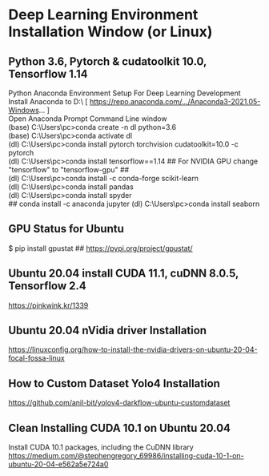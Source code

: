 # Deep Learning Environment Installation Window (or Linux)
## Python 3.6, Pytorch & cudatoolkit 10.0, Tensorflow 1.14  
Python Anaconda Environment Setup For Deep Learning Development <br/>
Install Anaconda to D:\ [ https://repo.anaconda.com/.../Anaconda3-2021.05-Windows... ] <br/>
Open Anaconda Prompt Command Line window <br/>
(base) C:\Users\pc>conda create -n dl python=3.6 <br/>
(base) C:\Users\pc>conda activate dl <br/>
(dl) C:\Users\pc>conda install pytorch torchvision cudatoolkit=10.0 -c pytorch <br/>
(dl) C:\Users\pc>conda install tensorflow==1.14 ## For NVIDIA GPU change "tensorflow" to "tensorflow-gpu" ## <br/>
(dl) C:\Users\pc>conda install -c conda-forge scikit-learn <br/>
(dl) C:\Users\pc>conda install pandas <br/>
(dl) C:\Users\pc>conda install spyder <br/> ## conda install -c anaconda jupyter
(dl) C:\Users\pc>conda install seaborn <br/>
## GPU Status for Ubuntu
$ pip install gpustat   ## https://pypi.org/project/gpustat/
## Ubuntu 20.04 install CUDA 11.1, cuDNN 8.0.5, Tensorflow 2.4
https://pinkwink.kr/1339
## Ubuntu 20.04 nVidia driver Installation
https://linuxconfig.org/how-to-install-the-nvidia-drivers-on-ubuntu-20-04-focal-fossa-linux
## How to Custom Dataset Yolo4 Installation
https://github.com/anil-bit/yolov4-darkflow-ubuntu-customdataset
## Clean Installing CUDA 10.1 on Ubuntu 20.04 </b>
Install CUDA 10.1 packages, including the CuDNN library </b>
https://medium.com/@stephengregory_69986/installing-cuda-10-1-on-ubuntu-20-04-e562a5e724a0
